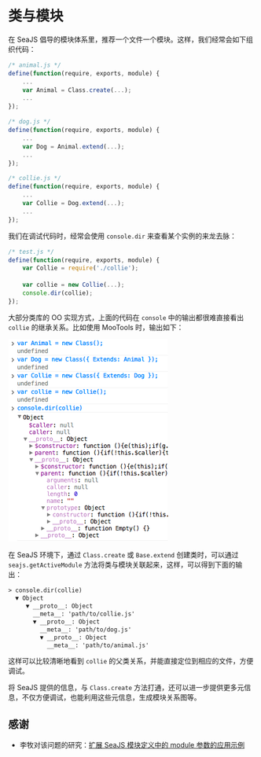 
# 类与模块

在 SeaJS 倡导的模块体系里，推荐一个文件一个模块。这样，我们经常会如下组织代码：

```js
/* animal.js */
define(function(require, exports, module) {
    ...
    var Animal = Class.create(...);
    ...
});
```

```js
/* dog.js */
define(function(require, exports, module) {
    ...
    var Dog = Animal.extend(...);
    ...
});
```

```js
/* collie.js */
define(function(require, exports, module) {
    ...
    var Collie = Dog.extend(...);
    ...
});
```

我们在调试代码时，经常会使用 `console.dir` 来查看某个实例的来龙去脉：

```js
/* test.js */
define(function(require, exports, module) {
    var Collie = require('./collie');

    var collie = new Collie(...);
    console.dir(collie);
});
```

大部分类库的 OO 实现方式，上面的代码在 `console` 中的输出都很难直接看出 `collie`
的继承关系。比如使用 MooTools 时，输出如下：

![../assets/mootools-collie.png](../assets/mootools-collie.png?raw=true)

在 SeaJS 环境下，通过 `Class.create` 或 `Base.extend` 创建类时，可以通过
`seajs.getActiveModule` 方法将类与模块关联起来，这样，可以得到下面的输出：

```
> console.dir(collie)
  ▼ Object
     ▼ __proto__: Object
       __meta__: 'path/to/collie.js'
       ▼ __proto__: Object
         __meta__: 'path/to/dog.js'
         ▼ __proto__: Object
           __meta__: 'path/to/animal.js'
```

这样可以比较清晰地看到 `collie` 的父类关系，并能直接定位到相应的文件，方便调试。

将 SeaJS 提供的信息，与 `Class.create` 方法打通，还可以进一步提供更多元信息，不仅方便调试，也能利用这些元信息，生成模块关系图等。


## 感谢

- 李牧对该问题的研究：[扩展 SeaJS 模块定义中的 module 参数的应用示例](http://limu.iteye.com/blog/1136712)
